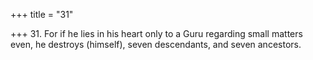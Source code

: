 +++
title = "31"

+++
31. For if he lies in his heart only to a Guru regarding small matters even, he destroys (himself), seven descendants, and seven ancestors.

